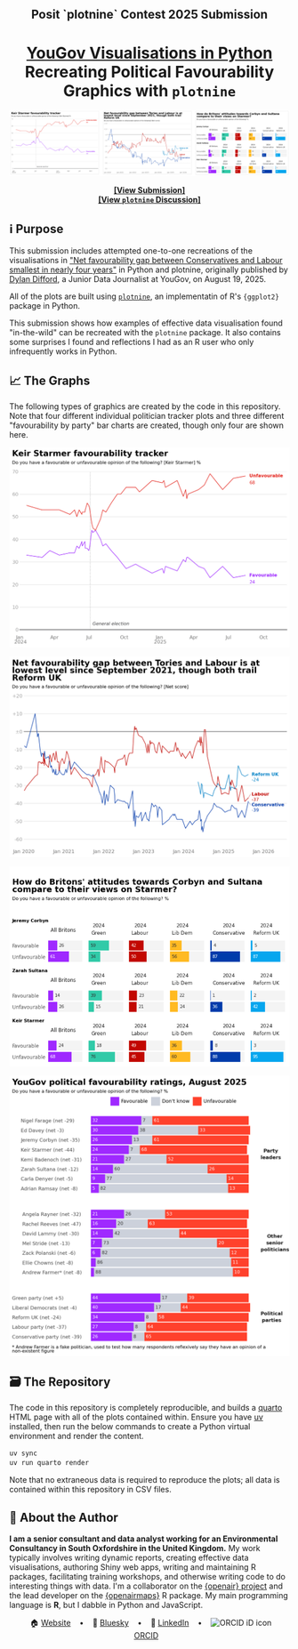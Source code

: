 <h2 align="center">
 Posit `plotnine` Contest 2025 Submission
</h2>
<h1 align="center">
<a href="https://jack-davison.github.io/posit-plotnine-contest-2025/">YouGov Visualisations in Python</a><br>Recreating Political Favourability Graphics with <code>plotnine</code>
</h1>

<a href="https://jack-davison.github.io/posit-plotnine-contest-2025/"><div align="center"><img width="800" src="./assets/media/banner.png"/></div></a>

<div align="center"><b><a href="https://jack-davison.github.io/posit-plotnine-contest-2025/">[View Submission]</a></b></div>

<div align="center"><b><a href="https://github.com/has2k1/plotnine/discussions/987">[View <code>plotnine</code> Discussion]</a></b></div>

## ℹ️ Purpose

This submission includes attempted one-to-one recreations of the visualisations in ["Net favourability gap between Conservatives and Labour smallest in nearly four years"](https://yougov.co.uk/politics/articles/52795-political-favourability-ratings-august-2025) in Python and plotnine, originally published by [Dylan Difford](https://yougov.co.uk/people/dylan.difford), a Junior Data Journalist at YouGov, on August 19, 2025.

All of the plots are built using [`plotnine`](https://plotnine.org/), an implementatin of R's `{ggplot2}` package in Python. 

This submission shows how examples of effective data visualisation found "in-the-wild" can be recreated with the `plotnine` package. It also contains some surprises I found and reflections I had as an R user who only infrequently works in Python.

## 📈 The Graphs

The following types of graphics are created by the code in this repository. Note that four different individual politician tracker plots and three different "favourability by party" bar charts are created, though only four are shown here.

![](assets/media/output_keir_tracker.png)

![](assets/media/output_longterm_tracker.png)

![](assets/media/output_bars.png)

![](assets/media/output_stackedbars.png)

## 🗃️ The Repository

The code in this repository is completely reproducible, and builds a [quarto](https://quarto.org/) HTML page with all of the plots contained within. Ensure you have [uv](https://docs.astral.sh/uv/) installed, then run the below commands to create a Python virtual environment and render the content.

```bash
uv sync
uv run quarto render
```

Note that no extraneous data is required to reproduce the plots; all data is contained within this repository in CSV files.

## 👋 About the Author
**I am a senior consultant and data analyst working for an Environmental Consultancy in South Oxfordshire in the United Kingdom.** My work typically involves writing dynamic reports, creating effective data visualisations, authoring Shiny web apps, writing and maintaining R packages, facilitating training workshops, and otherwise writing code to do interesting things with data. I'm a collaborator on the [{openair} project](https://github.com/davidcarslaw/openair) and the lead developer on the [{openairmaps}](https://github.com/davidcarslaw/openairmaps) R package. My main programming language is **R**, but I dabble in Python and JavaScript.

<div align = "center">
 &nbsp;&nbsp;&nbsp;🏠 <a href="https://jack-davison.github.io/">Website<a>&nbsp;&nbsp;&nbsp;
 •
 &nbsp;&nbsp;&nbsp;🦋 <a href="https://bsky.app/profile/jack-davison.bsky.social">Bluesky<a>&nbsp;&nbsp;&nbsp;
 •
 &nbsp;&nbsp;&nbsp;💼 <a href="https://www.linkedin.com/in/jack-davison/">LinkedIn<a>&nbsp;&nbsp;&nbsp;
 •
 &nbsp;&nbsp;&nbsp;<img src="https://orcid.org/sites/default/files/images/orcid_16x16.png" style="width:1em;margin-right:.5em;" alt="ORCID iD icon"> <a href="https://orcid.org/0000-0003-2653-6615/">ORCID<a>&nbsp;&nbsp;&nbsp;
</div>
